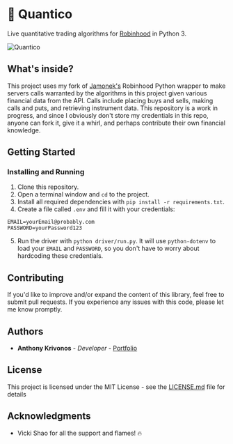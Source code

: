 # 🌿 Quantico

Live quantitative trading algorithms for [Robinhood](https://robinhood.com/) in Python 3.

![Quantico](https://i.imgur.com/JABBu3m.jpg)

## What's inside?

This project uses my fork of [Jamonek's](https://github.com/Jamonek/Robinhood) Robinhood Python wrapper to make servers calls warranted by the algorithms in this project given various financial data from the API. Calls include placing buys and sells, making calls and puts, and retrieving instrument data. This repository is a work in progress, and since I obviously don't store my credentials in this repo, anyone can fork it, give it a whirl, and perhaps contribute their own financial knowledge.

## Getting Started

### Installing and Running

1. Clone this repository.
2. Open a terminal window and `cd` to the project.
3. Install all required dependencies with `pip install -r requirements.txt`.
4. Create a file called `.env` and fill it with your credentials:

```
EMAIL=yourEmail@probably.com
PASSWORD=yourPassword123
```

5. Run the driver with `python driver/run.py`. It will use `python-dotenv` to load your `EMAIL` and `PASSWORD`, so you don't have to worry about hardcoding these credentials.

## Contributing

If you'd like to improve and/or expand the content of this library, feel free to submit pull requests. If you experience any issues with this code, please let me know promptly.

## Authors

* **Anthony Krivonos** - *Developer* - [Portfolio](https://anthonykrivonos.com)

## License

This project is licensed under the MIT License - see the [LICENSE.md](LICENSE.md) file for details

## Acknowledgments

* Vicki Shao for all the support and flames! 🔥
